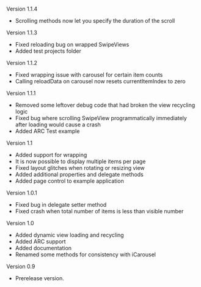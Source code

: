 Version 1.1.4

- Scrolling methods now let you specify the duration of the scroll

Version 1.1.3

- Fixed reloading bug on wrapped SwipeViews
- Added test projects folder

Version 1.1.2

- Fixed wrapping issue with carousel for certain item counts
- Calling reloadData on carousel now resets currentItemIndex to zero

Version 1.1.1

- Removed some leftover debug code that had broken the view recycling logic
- Fixed bug where scrolling SwipeView programmatically immediately after loading
would cause a crash
- Added ARC Test example

Version 1.1

- Added support for wrapping
- It is now possible to display multiple items per page
- Fixed layout glitches when rotating or resizing view
- Added additional properties and delegate methods
- Added page control to example application

Version 1.0.1

- Fixed bug in delegate setter method
- Fixed crash when total number of items is less than visible number

Version 1.0

- Added dynamic view loading and recycling
- Added ARC support
- Added documentation
- Renamed some methods for consistency with iCarousel

Version 0.9

- Prerelease version.